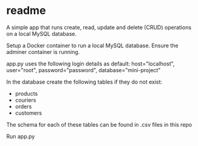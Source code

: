 # readme

A simple app that runs create, read, update and delete (CRUD) operations on a local MySQL database.


Setup a Docker container to run a local MySQL database.
Ensure the adminer container is running.

app.py uses the following login details as default:
        host="localhost",
        user="root",
        password="password",
        database="mini-project"

In the database create the following tables if they do not exist:
- products
- couriers
- orders
- customers

The schema for each of these tables can be found in .csv files in this repo

Run app.py

